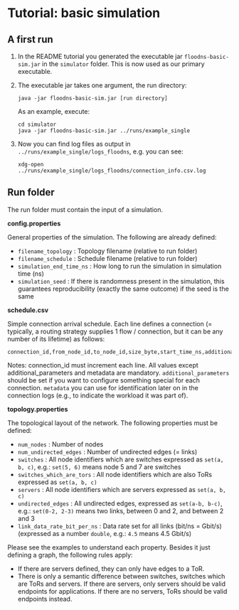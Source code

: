 # Tutorial: basic simulation

## A first run

1. In the README tutorial you generated the executable jar `floodns-basic-sim.jar` in the `simulator` folder. This is now used as our primary executable.

2. The executable jar takes one argument, the run directory:

   ```
   java -jar floodns-basic-sim.jar [run directory]
   ```
   
   As an example, execute:
   
   ```
   cd simulator
   java -jar floodns-basic-sim.jar ../runs/example_single
   ```
   
3. Now you can find log files as output in `../runs/example_single/logs_floodns`, e.g. you can see:

   ```
   xdg-open ../runs/example_single/logs_floodns/connection_info.csv.log
   ```

## Run folder

The run folder must contain the input of a simulation.

**config.properties**

General properties of the simulation. The following are already defined:

* `filename_topology` : Topology filename (relative to run folder)
* `filename_schedule` : Schedule filename (relative to run folder)
* `simulation_end_time_ns` : How long to run the simulation in simulation time (ns)
* `simulation_seed` : If there is randomness present in the simulation, this guarantees reproducibility (exactly the same outcome) if the seed is the same

**schedule.csv**

Simple connection arrival schedule. Each line defines a connection (= typically, a routing strategy supplies 1 flow / connection, but it can be any number of its lifetime) as follows:

```
connection_id,from_node_id,to_node_id,size_byte,start_time_ns,additional_parameters,metadata
```

Notes: connection_id must increment each line. All values except additional_parameters and metadata are mandatory. `additional_parameters` should be set if you want to configure something special for each connection. `metadata` you can use for identification later on in the connection logs (e.g., to indicate the workload it was part of).

**topology.properties**

The topological layout of the network. The following properties must be defined:

* `num_nodes` : Number of nodes
* `num_undirected_edges` : Number of undirected edges (= links)
* `switches` : All node identifiers which are switches expressed as `set(a, b, c)`, e.g.: `set(5, 6)` means node 5 and 7 are switches
* `switches_which_are_tors` : All node identifiers which are also ToRs expressed as `set(a, b, c)`
* `servers` : All node identifiers which are servers expressed as `set(a, b, c)`
* `undirected_edges` : All undirected edges, expressed as `set(a-b, b-c)`, e.g.: `set(0-2, 2-3)` means two links, between 0 and 2, and between 2 and 3
* `link_data_rate_bit_per_ns` : Data rate set for all links (bit/ns = Gbit/s) (expressed as a number `double`, e.g.: `4.5` means 4.5 Gbit/s)

 Please see the examples to understand each property. Besides it just defining a graph, the following rules apply:

* If there are servers defined, they can only have edges to a ToR.
* There is only a semantic difference between switches, switches which are ToRs and servers. If there are servers, only servers should be valid endpoints for applications. If there are no servers, ToRs should be valid endpoints instead.
